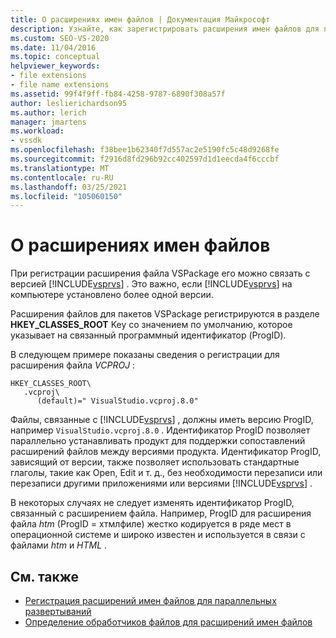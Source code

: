 ```yaml
---
title: О расширениях имен файлов | Документация Майкрософт
description: Узнайте, как зарегистрировать расширения имен файлов для пакетов VSPackage и связать их с определенной версией Visual Studio.
ms.custom: SEO-VS-2020
ms.date: 11/04/2016
ms.topic: conceptual
helpviewer_keywords:
- file extensions
- file name extensions
ms.assetid: 99f4f9ff-fb84-4258-9787-6890f308a57f
author: leslierichardson95
ms.author: lerich
manager: jmartens
ms.workload:
- vssdk
ms.openlocfilehash: f38bee1b62340f7d557ac2e5190fc5c48d9268fe
ms.sourcegitcommit: f2916d8fd296b92cc402597d1d1eecda4f6cccbf
ms.translationtype: MT
ms.contentlocale: ru-RU
ms.lasthandoff: 03/25/2021
ms.locfileid: "105060150"
---
```

# <a name="about-file-name-extensions"></a>О расширениях имен файлов
При регистрации расширения файла VSPackage его можно связать с версией [!INCLUDE[vsprvs](../code-quality/includes/vsprvs_md.md)] . Это важно, если [!INCLUDE[vsprvs](../code-quality/includes/vsprvs_md.md)] на компьютере установлено более одной версии.

 Расширения файлов для пакетов VSPackage регистрируются в разделе **HKEY_CLASSES_ROOT** Key со значением по умолчанию, которое указывает на связанный программный идентификатор (ProgID).

 В следующем примере показаны сведения о регистрации для расширения файла *VCPROJ* :

```
HKEY_CLASSES_ROOT\
   .vcproj\
      (default)=" VisualStudio.vcproj.8.0"
```

 Файлы, связанные с [!INCLUDE[vsprvs](../code-quality/includes/vsprvs_md.md)] , должны иметь версию ProgID, например `VisualStudio.vcproj.8.0` . Идентификатор ProgID позволяет параллельно устанавливать продукт для поддержки сопоставлений расширений файлов между версиями продукта. Идентификатор ProgID, зависящий от версии, также позволяет использовать стандартные глаголы, такие как Open, Edit и т. д., без необходимости перезаписи или перезаписи другими приложениями или версиями [!INCLUDE[vsprvs](../code-quality/includes/vsprvs_md.md)] .

 В некоторых случаях не следует изменять идентификатор ProgID, связанный с расширением файла. Например, ProgID для расширения файла *htm* (ProgID = хтмлфиле) жестко кодируется в ряде мест в операционной системе и широко известен и используется в связи с файлами *htm* и *HTML* .

## <a name="see-also"></a>См. также
- [Регистрация расширений имен файлов для параллельных развертываний](../extensibility/registering-file-name-extensions-for-side-by-side-deployments.md)
- [Определение обработчиков файлов для расширений имен файлов](../extensibility/specifying-file-handlers-for-file-name-extensions.md)
